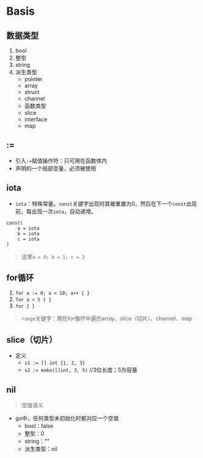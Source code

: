 # Basis

## 数据类型

1. bool
2. 整型
3. string
4. 派生类型
    - pointer
    - array
    - struct
    - channel
    - 函数类型
    - slice
    - interface
    - map 

## :=

- 引入``:=``赋值操作符：只可用在函数体内
- 声明的一个局部变量，必须被使用

## iota

- ``iota``：特殊常量。``const``关键字出现时其被重置为0，然后在下一个``const``出现前，每出现一次``iota``，自动递增。

```text
const(
    a = iota
    b = iota
    c = iota
)
```

> 这里``a = 0; b = 1; c = 2``

## for循环

1. ``for a := 0; a < 10; a++ { }``
2. ``for a < 5 { }``
3. ``for { }``
> ``range``关键字：用在for循环中遍历array、slice（切片）、channel、map

## slice（切片）

- 定义
    - ``s1 := [] int {1, 2, 3}``
    - ``s2 := make([]int, 3, 5)`` //3位长度；5为容量

## nil

> 空值语义
- go中，任何类型未初始化时都对应一个空值
    - bool：false
    - 整型：0
    - string：""
    - 派生类型：nil